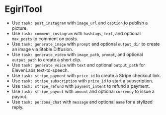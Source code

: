 # EgirlTool
- Use `task: post_instagram` with `image_url` and `caption` to publish a picture.
- Use `task: comment_instagram` with `hashtags`, `text`, and optional `max_posts` to comment on posts.
- Use `task: generate_image` with `prompt` and optional `output_dir` to create an image via Stable Diffusion.
- Use `task: generate_video` with `image_path`, `prompt`, and optional `output_path` to create a short clip.
- Use `task: generate_voice` with `text` and optional `output_path` for ElevenLabs text-to-speech.
- Use `task: stripe_payment` with `price_id` to create a Stripe checkout link.
- Use `task: stripe_subscription` with `price_id` to start a subscription.
- Use `task: stripe_refund` with `payment_intent` to refund a payment.
- Use `task: stripe_payout` with `amount` and optional `currency` to issue a payout.
- Use `task: persona_chat` with `message` and optional `name` for a stylized reply.
